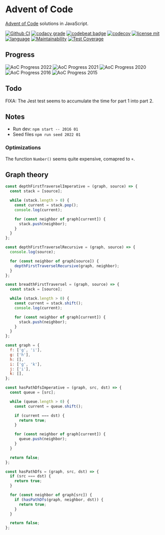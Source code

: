 # Advent of Code

[Advent of Code](https://adventofcode.com/) solutions in JavaScript.

[![Github CI](https://github.com/ropaolle/adventofcode/actions/workflows/codecov.yml/badge.svg)](https://github.com/ropaolle/adventofcode/actions/workflows/codecov.yml)
[![codacy grade](https://img.shields.io/codacy/grade/25a68dd5c77a4b2db7d499f8f8882372?logo=codacy&style=flat)](https://app.codacy.com/gh/ropaolle/adventofcode/dashboard?branch=main)
[![codebeat badge](https://codebeat.co/badges/bf22bb74-c257-4712-95e7-fcdb19808c9b)](https://codebeat.co/projects/github-com-ropaolle-adventofcode-main)
[![codecov](https://codecov.io/gh/ropaolle/adventofcode/branch/main/graph/badge.svg?token=L6A6L78N92)](https://codecov.io/gh/ropaolle/adventofcode)
[![license mit](https://img.shields.io/github/license/ropaolle/adventofcode)](https://opensource.org/licenses/MIT)
[![language](https://img.shields.io/github/languages/top/ropaolle/adventofcode)](https://github.com/ropaolle/adventofcode)
[![Maintainability](https://api.codeclimate.com/v1/badges/a39b07bc89d0cc6c067a/maintainability)](https://codeclimate.com/github/ropaolle/adventofcode/maintainability)
[![Test Coverage](https://api.codeclimate.com/v1/badges/a39b07bc89d0cc6c067a/test_coverage)](https://codeclimate.com/github/ropaolle/adventofcode/test_coverage)

## Progress

<!--- aoc-progress-start --->

![AoC Progress 2022](https://img.shields.io/static/v1?label=AoC%20Progress%202022&message=64%25%20(16%20of%2025)&color=yellow&logo=github&style=for-the-badge)
![AoC Progress 2021](https://img.shields.io/static/v1?label=AoC%20Progress%202021&message=64%25%20(16%20of%2025)&color=yellow&logo=github&style=for-the-badge)
![AoC Progress 2020](https://img.shields.io/static/v1?label=AoC%20Progress%202020&message=68%25%20(17%20of%2025)&color=yellow&logo=github&style=for-the-badge)
![AoC Progress 2016](https://img.shields.io/static/v1?label=AoC%20Progress%202016&message=48%25%20(12%20of%2025)&color=red&logo=github&style=for-the-badge)
![AoC Progress 2015](https://img.shields.io/static/v1?label=AoC%20Progress%202015&message=76%25%20(19%20of%2025)&color=yellow&logo=github&style=for-the-badge)

<!--- aoc-progress-stop --->

## Todo

FIXA: The Jest test seems to accumulate the time for part 1 into part 2.

## Notes

- Run dev: `npm start -- 2016 01`
- Seed files `npm run seed 2022 01`

### Optimizations

The function `Number()` seems quite expensive, comapred to `+`.

## Graph theory

```js
const depthFirstTraverselImperative = (graph, source) => {
  const stack = [source];

  while (stack.length > 0) {
    const current = stack.pop();
    console.log(current);

    for (const neighbor of graph[current]) {
      stack.push(neighbor);
    }
  }
};

const depthFirstTraverselRecursive = (graph, source) => {
  console.log(source);

  for (const neighbor of graph[source]) {
    depthFirstTraverselRecursive(graph, neighbor);
  }
};

const breadthFirstTraversel = (graph, source) => {
  const stack = [source];

  while (stack.length > 0) {
    const current = stack.shift();
    console.log(current);

    for (const neighbor of graph[current]) {
      stack.push(neighbor);
    }
  }
};

const graph = {
  f: ['g', 'i'],
  g: ['h'],
  h: [],
  i: ['g', 'k'],
  j: ['i'],
  k: [],
};

const hasPathDfsImperative = (graph, src, dst) => {
  const queue = [src];

  while (queue.length > 0) {
    const current = queue.shift();

    if (current === dst) {
      return true;
    }

    for (const neighbor of graph[current]) {
      queue.push(neighbor);
    }
  }

  return false;
};

const hasPathDfs = (graph, src, dst) => {
  if (src === dst) {
    return true;
  }

  for (const neighbor of graph[src]) {
    if (hasPathDfs(graph, neighbor, dst)) {
      return true;
    }
  }

  return false;
};
```

